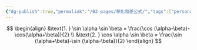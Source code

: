 ```yaml
---
{"dg-publish":true,"permalink":"/02-pages/积化和差公式/","tags":["personal/blog","math/初等数学"]}
---
```


$$
\begin{align}
&\text{1. } \sin \alpha \sin \beta = \frac{\cos (\alpha-\beta)-\cos(\alpha+\beta)}{2} \\
&\text{2. } \cos \alpha \sin \beta = \frac{\sin (\alpha+\beta)-\sin (\alpha-\beta)}{2}
\end{align}
$$
